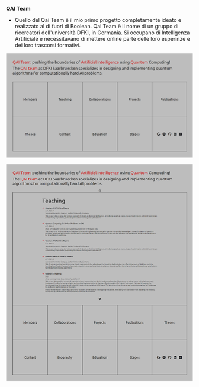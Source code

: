 **QAI Team**

- Quello del Qai Team è il mio primo progetto completamente ideato e realizzato al di fuori di Boolean. Qai Team è il nome di un gruppo di ricercatori dell'università DFKI, in Germania. Si occupano di Intelligenza Artificiale e necessitavano di mettere online parte delle loro esperinze e dei loro trascorsi formativi.

![Immagine repo](https://github.com/SalvoBevilacqua/qai-team/blob/main/repo_img/img1.png)

![Immagine repo](https://github.com/SalvoBevilacqua/qai-team/blob/main/repo_img/img2.png)
